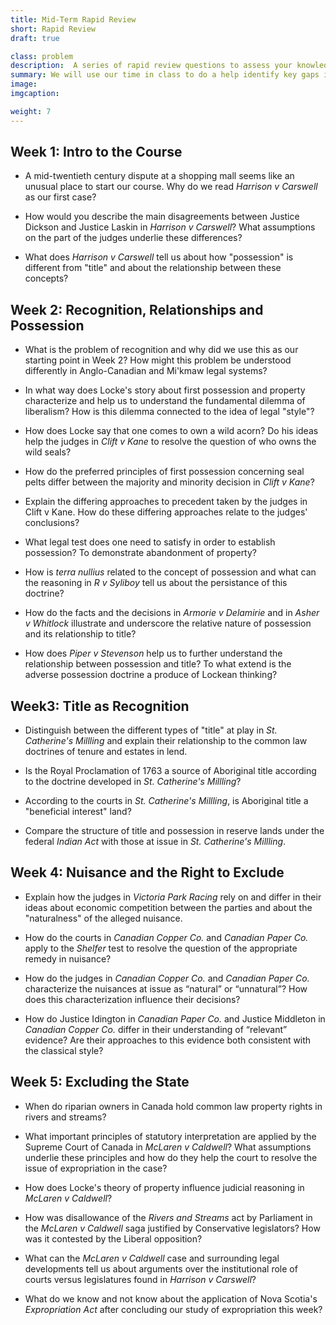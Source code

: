 ```yaml
---
title: Mid-Term Rapid Review
short: Rapid Review
draft: true

class: problem
description:  A series of rapid review questions to assess your knowledge and understanding mid-term.
summary: We will use our time in class to do a help identify key gaps in your knowledge and understanding so far this term. To that end, I have provided a list of "rapid review" questions for you to read and consider. I don’t suggest that you address them all in full detail. Instead, read each and consider your answer for no more than a minute or two. You can come back to these questions in more detail as part of your exam preparation--their purpose at this point is only to provide a check on what you've learned so far and to help you to discover where you can most effectively focus your studying.
image: 
imgcaption: 

weight: 7
---
```


## Week 1: Intro to the Course

- A mid-twentieth century dispute at a shopping mall seems like an unusual place to start our course. Why do we read *Harrison v Carswell* as our first case? 

- How would you describe the main disagreements between Justice Dickson and Justice Laskin in *Harrison v Carswell*? What assumptions on the part of the judges underlie these differences? 

- What does *Harrison v Carswell* tell us about how "possession" is different from "title" and about the relationship between these concepts? 

## Week 2: Recognition, Relationships and Possession

- What is the problem of recognition and why did we use this as our starting point in Week 2? How might this problem be understood differently in Anglo-Canadian and Mi'kmaw legal systems?

- In what way does Locke's story about first possession and property characterize and help us to understand the fundamental dilemma of liberalism? How is this dilemma connected to the idea of legal "style"? 

- How does Locke say that one comes to own a wild acorn? Do his ideas help the judges in *Clift v Kane* to resolve the question of who owns the wild seals?

- How do the preferred principles of first possession concerning seal pelts differ between the majority and minority decision in *Clift v Kane*?

- Explain the differing approaches to precedent taken by the judges in Clift v Kane. How do these differing approaches relate to the judges' conclusions?

- What legal test does one need to satisfy in order to establish possession? To demonstrate abandonment of property? 

- How is *terra nullius* related to the concept of possession and what can the reasoning in *R v Syliboy* tell us about the persistance of this doctrine?

<!-- - How is the common law rule about possession of wild animals different from other "things" that are not wild animals?-->

- How do the facts and the decisions in *Armorie v Delamirie* and in *Asher v Whitlock* illustrate and underscore the relative nature of possession and its relationship to title? 

- How does *Piper v Stevenson* help us to further understand the relationship between possession and title? To what extend is the adverse possession doctrine a produce of Lockean thinking?

## Week3: Title as Recognition

- Distinguish between the different types of "title" at play in *St. Catherine's Millling* and explain their relationship to the common law doctrines of tenure and estates in lend.

- Is the Royal Proclamation of 1763 a source of Aboriginal title according to the doctrine developed in *St. Catherine's Millling*?

- According to the courts in *St. Catherine's Millling*, is Aboriginal title a "beneficial interest" land?

- Compare the structure of title and possession in reserve lands under the federal *Indian Act* with those at issue in *St. Catherine's Millling*.

## Week 4: Nuisance and the Right to Exclude

- Explain how the judges in *Victoria Park Racing* rely on and differ in their ideas about economic competition between the parties and about the "naturalness" of the alleged nuisance. 

- How do the courts in *Canadian Copper Co.* and *Canadian Paper Co.* apply to the *Shelfer* test to resolve the question of the appropriate remedy in nuisance?

- How do the judges in *Canadian Copper Co.* and *Canadian Paper Co.* characterize the nuisances at issue as “natural” or “unnatural”? How does this characterization influence their decisions?

- How do Justice Idington in *Canadian Paper Co.* and Justice Middleton in *Canadian Copper Co.* differ in their understanding of “relevant” evidence? Are their approaches to this evidence both consistent with the classical style?

## Week 5: Excluding the State

- When do riparian owners in Canada hold common law property rights in rivers and streams?

- What important principles of statutory interpretation are applied by the Supreme Court of Canada in *McLaren v Caldwell*? What assumptions underlie these principles and how do they help the court to resolve the issue of expropriation in the case?

- How does Locke's theory of property influence judicial reasoning in *McLaren v Caldwell*?

- How was disallowance of the *Rivers and Streams* act by Parliament in the *McLaren v Caldwell* saga justified by Conservative legislators? How was it contested by the Liberal opposition? 

- What can the *McLaren v Caldwell* case and surrounding legal developments tell us about arguments over the institutional role of courts versus legislatures found in *Harrison v Carswell*?

- What do we know and not know about the application of Nova Scotia's *Expropriation Act* after concluding our study of expropriation this week?